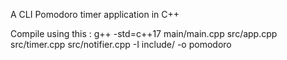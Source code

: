 A CLI Pomodoro timer application in C++

Compile using this :
g++ -std=c++17 main/main.cpp src/app.cpp src/timer.cpp src/notifier.cpp -I include/ -o pomodoro